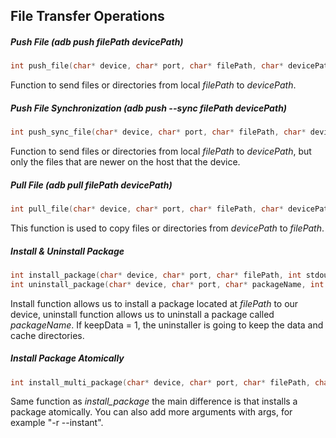 ## File Transfer Operations

##### Push File (adb push filePath devicePath)

```c
int push_file(char* device, char* port, char* filePath, char* devicePath, int stdout_fd, int stderr_fd);
```

Function to send files or directories from local *filePath* to *devicePath*.

##### Push File Synchronization (adb push --sync filePath devicePath)

```c
int push_sync_file(char* device, char* port, char* filePath, char* devicePath, int stdout_fd, int stderr_fd);
```

Function to send files or directories from local *filePath* to *devicePath*, but only the files that are newer on the host that the device.

##### Pull File (adb pull filePath devicePath)

```c
int pull_file(char* device, char* port, char* filePath, char* devicePath, int stdout_fd, int stderr_fd);
```

This function is used to copy files or directories from *devicePath* to *filePath*.

##### Install & Uninstall Package

```c
int install_package(char* device, char* port, char* filePath, int stdout_fd, int stderr_fd);
int uninstall_package(char* device, char* port, char* packageName, int keepData, int stdout_fd, int stderr_fd);
```

Install function allows us to install a package located at *filePath* to our device, uninstall function allows us to uninstall a package called *packageName*. If keepData = 1, the uninstaller is going to keep the data and cache directories.

##### Install Package Atomically

```c
int install_multi_package(char* device, char* port, char* filePath, char* args, int stdout_fd, int stderr_fd);
```

Same function as *install_package* the main difference is that installs a package atomically. You can also add more arguments with args, for example "-r --instant".
